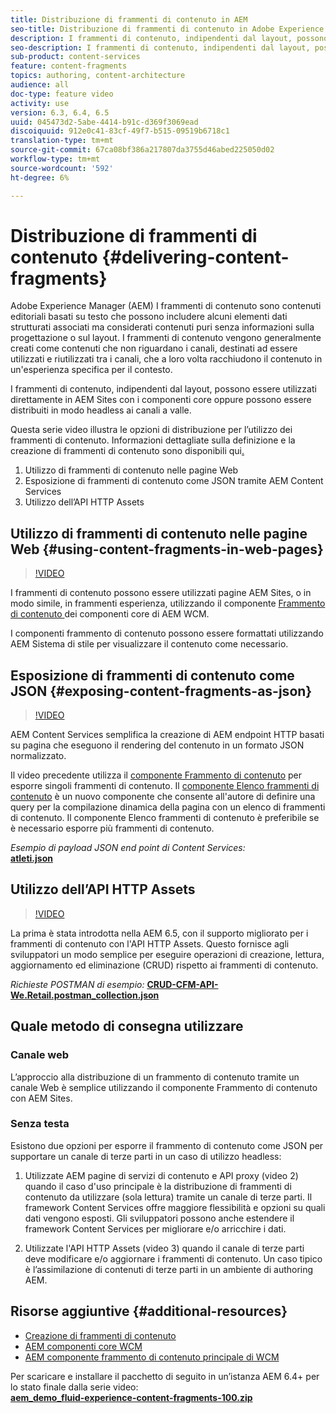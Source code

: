 ```yaml
---
title: Distribuzione di frammenti di contenuto in AEM
seo-title: Distribuzione di frammenti di contenuto in Adobe Experience Manager
description: I frammenti di contenuto, indipendenti dal layout, possono essere utilizzati direttamente in  AEM Sites con i componenti core oppure possono essere distribuiti in modo headless ai canali a valle.
seo-description: I frammenti di contenuto, indipendenti dal layout, possono essere utilizzati direttamente in  AEM Sites con i componenti core oppure possono essere distribuiti in modo headless ai canali a valle.
sub-product: content-services
feature: content-fragments
topics: authoring, content-architecture
audience: all
doc-type: feature video
activity: use
version: 6.3, 6.4, 6.5
uuid: 045473d2-5abe-4414-b91c-d369f3069ead
discoiquuid: 912e0c41-83cf-49f7-b515-09519b6718c1
translation-type: tm+mt
source-git-commit: 67ca08bf386a217807da3755d46abed225050d02
workflow-type: tm+mt
source-wordcount: '592'
ht-degree: 6%

---
```



# Distribuzione di frammenti di contenuto {#delivering-content-fragments}

Adobe Experience Manager (AEM) I frammenti di contenuto sono contenuti editoriali basati su testo che possono includere alcuni elementi dati strutturati associati ma considerati contenuti puri senza informazioni sulla progettazione o sul layout. I frammenti di contenuto vengono generalmente creati come contenuti che non riguardano i canali, destinati ad essere utilizzati e riutilizzati tra i canali, che a loro volta racchiudono il contenuto in un&#39;esperienza specifica per il contesto.

I frammenti di contenuto, indipendenti dal layout, possono essere utilizzati direttamente in  AEM Sites con i componenti core oppure possono essere distribuiti in modo headless ai canali a valle.

Questa serie video illustra le opzioni di distribuzione per l’utilizzo dei frammenti di contenuto. Informazioni dettagliate sulla definizione e la creazione di frammenti di contenuto sono disponibili qui[.](content-fragments-feature-video-use.md)

1. Utilizzo di frammenti di contenuto nelle pagine Web
2. Esposizione di frammenti di contenuto come JSON tramite AEM Content Services
3. Utilizzo dell’API HTTP Assets

## Utilizzo di frammenti di contenuto nelle pagine Web {#using-content-fragments-in-web-pages}

>[!VIDEO](https://video.tv.adobe.com/v/22449/?quality=12&learn=on)

I frammenti di contenuto possono essere utilizzati  pagine AEM Sites, o in modo simile, in frammenti esperienza, utilizzando il componente [Frammento di contenuto ](https://docs.adobe.com/content/help/en/experience-manager-core-components/using/components/content-fragment-component.html) dei componenti core di AEM WCM.

I componenti frammento di contenuto possono essere formattati utilizzando AEM Sistema di stile per visualizzare il contenuto come necessario.

## Esposizione di frammenti di contenuto come JSON {#exposing-content-fragments-as-json}

>[!VIDEO](https://video.tv.adobe.com/v/22448/?quality=12&learn=on)

AEM Content Services semplifica la creazione di AEM endpoint HTTP basati su pagina che eseguono il rendering del contenuto in un formato JSON normalizzato.

Il video precedente utilizza il [componente Frammento di contenuto](https://docs.adobe.com/content/help/en/experience-manager-core-components/using/components/content-fragment-component.html) per esporre singoli frammenti di contenuto. Il [componente Elenco frammenti di contenuto](https://docs.adobe.com/content/help/en/experience-manager-core-components/using/components/content-fragment-list.html) è un nuovo componente che consente all&#39;autore di definire una query per la compilazione dinamica della pagina con un elenco di frammenti di contenuto. Il componente Elenco frammenti di contenuto è preferibile se è necessario esporre più frammenti di contenuto.

*Esempio di payload JSON end point di Content Services:*\
**[atleti.json](assets/athletes.json)**

## Utilizzo dell’API HTTP Assets

>[!VIDEO](https://video.tv.adobe.com/v/26390/?quality=12&learn=on)

La prima è stata introdotta nella AEM 6.5, con il supporto migliorato per i frammenti di contenuto con l&#39;API HTTP Assets. Questo fornisce agli sviluppatori un modo semplice per eseguire operazioni di creazione, lettura, aggiornamento ed eliminazione (CRUD) rispetto ai frammenti di contenuto.

*Richieste POSTMAN di esempio:*
**[CRUD-CFM-API-We.Retail.postman_collection.json](assets/CRUD-CFM-API-We.Retail.postman_collection.json)**

## Quale metodo di consegna utilizzare

### Canale web

L’approccio alla distribuzione di un frammento di contenuto tramite un canale Web è semplice utilizzando il componente Frammento di contenuto con  AEM Sites.

### Senza testa

Esistono due opzioni per esporre il frammento di contenuto come JSON per supportare un canale di terze parti in un caso di utilizzo headless:

1. Utilizzate AEM pagine di servizi di contenuto e API proxy (video 2) quando il caso d&#39;uso principale è la distribuzione di frammenti di contenuto da utilizzare (sola lettura) tramite un canale di terze parti. Il framework Content Services offre maggiore flessibilità e opzioni su quali dati vengono esposti. Gli sviluppatori possono anche estendere il framework Content Services per migliorare e/o arricchire i dati.

2. Utilizzate l&#39;API HTTP Assets (video 3) quando il canale di terze parti deve modificare e/o aggiornare i frammenti di contenuto. Un caso tipico è l’assimilazione di contenuti di terze parti in un ambiente di authoring AEM.

## Risorse aggiuntive {#additional-resources}

* [Creazione di frammenti di contenuto](content-fragments-feature-video-use.md)
* [AEM componenti core WCM](https://docs.adobe.com/content/help/it-IT/experience-manager-core-components/using/introduction.html)
* [AEM componente frammento di contenuto principale di WCM](https://docs.adobe.com/content/help/en/experience-manager-core-components/using/components/content-fragment-component.html)

Per scaricare e installare il pacchetto di seguito in un’istanza AEM 6.4+ per lo stato finale dalla serie video:\
**[aem_demo_fluid-experience-content-fragments-100.zip](assets/aem_demo_fluid-experiencescontent-fragments-100.zip)**
